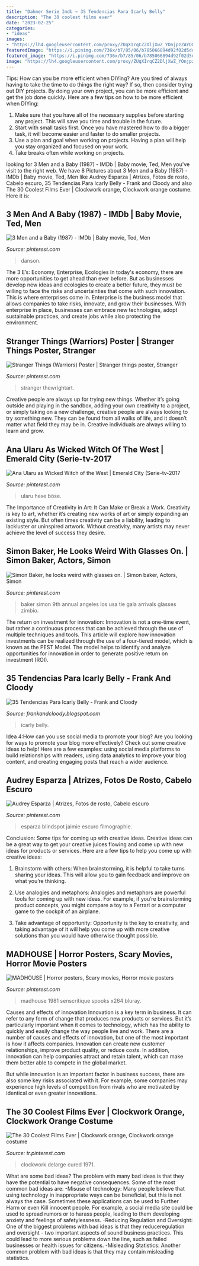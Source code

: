 ```yaml
---
title: "Dahmer Serie Imdb ~ 35 Tendencias Para Icarly Belly"
description: "The 30 coolest films ever"
date: "2023-02-25"
categories:
- "ideas"
images:
- "https://lh4.googleusercontent.com/proxy/ZUqXIrqCZ2DljXwZ_YOnjpzZAYDGNVfV4f3xynNAnWB08bgN23dmHeIRUKZPGDAvNUTGoKDFNtmSNCgGoTXMO8J9zv0T2ePA=w1200-h630-pd"
featuredImage: "https://i.pinimg.com/736x/b7/85/06/b785066894d92f02d5dc4ca4d88e90ab.jpg"
featured_image: "https://i.pinimg.com/736x/b7/85/06/b785066894d92f02d5dc4ca4d88e90ab.jpg"
image: "https://lh4.googleusercontent.com/proxy/ZUqXIrqCZ2DljXwZ_YOnjpzZAYDGNVfV4f3xynNAnWB08bgN23dmHeIRUKZPGDAvNUTGoKDFNtmSNCgGoTXMO8J9zv0T2ePA=w1200-h630-pd"
---
```



Tips: How can you be more efficient when DIYing?
Are you tired of always having to take the time to do things the right way? If so, then consider trying out DIY projects. By doing your own project, you can be more efficient and get the job done quickly. Here are a few tips on how to be more efficient when DIYing: 
1. Make sure that you have all of the necessary supplies before starting any project. This will save you time and trouble in the future.
2. Start with small tasks first. Once you have mastered how to do a bigger task, it will become easier and faster to do smaller projects. 
3. Use a plan and goal when working on projects. Having a plan will help you stay organized and focused on your work. 
4. Take breaks often while working on projects.

	

		
looking for 3 Men and a Baby (1987) - IMDb | Baby movie, Ted, Men you've visit to the right web. We have 8 Pictures about 3 Men and a Baby (1987) - IMDb | Baby movie, Ted, Men like Audrey Esparza | Atrizes, Fotos de rosto, Cabelo escuro, 35 Tendencias Para Icarly Belly - Frank and Cloody and also The 30 Coolest Films Ever | Clockwork orange, Clockwork orange costume. Here it is:
		
    
## 3 Men And A Baby (1987) - IMDb | Baby Movie, Ted, Men

<img loading=lazy src="https://i.pinimg.com/736x/79/17/2b/79172b29e649b6f2b16d8753d5e0f601.jpg" onerror="this.onerror=null;this.src='https://tse3.mm.bing.net/th?id=OIP.Jn1GhtWCNa8X3OLeu1c2vAHaKR&amp;pid=15.1';" alt="3 Men and a Baby (1987) - IMDb | Baby movie, Ted, Men">

_Source: pinterest.com_

>danson. 

	

The 3 E’s: Economy, Enterprise, Ecologies
In today's economy, there are more opportunities to get ahead than ever before. But as businesses develop new ideas and ecologies to create a better future, they must be willing to face the risks and uncertainties that come with such innovation. This is where enterprises come in. Enterprise is the business model that allows companies to take risks, innovate, and grow their businesses. With enterprise in place, businesses can embrace new technologies, adopt sustainable practices, and create jobs while also protecting the environment.

    
## Stranger Things (Warriors) Poster | Stranger Things Poster, Stranger

<img loading=lazy src="https://i.pinimg.com/736x/ed/7f/95/ed7f95f9a4cabb15bae9997772830cc4.jpg" onerror="this.onerror=null;this.src='https://tse3.mm.bing.net/th?id=OIP.V1pLydz0g5qigWQAW53lhwHaJ3&amp;pid=15.1';" alt="Stranger Things (Warriors) Poster | Stranger things poster, Stranger">

_Source: pinterest.com_

>stranger thewrightart. 

	

Creative people are always up for trying new things. Whether it’s going outside and playing in the sandbox, adding your own creativity to a project, or simply taking on a new challenge, creative people are always looking to try something new. They can be found from all walks of life, and it doesn’t matter what field they may be in. Creative individuals are always willing to learn and grow.

    
## Ana Ularu As Wicked Witch Of The West | Emerald City (Serie-tv-2017

<img loading=lazy src="https://s-media-cache-ak0.pinimg.com/736x/ec/5a/df/ec5adf1990c01f4ba1ea84633445c736.jpg" onerror="this.onerror=null;this.src='https://tse1.mm.bing.net/th?id=OIP.5Zwu0wZmECsL5iKmyHa0LwHaFr&amp;pid=15.1';" alt="Ana Ularu as Wicked Witch of the West | Emerald City (Serie-tv-2017">

_Source: pinterest.com_

>ularu hexe böse. 

	

The Importance of Creativity in Art: It Can Make or Break a Work.
Creativity is key to art, whether it’s creating new works of art or simply expanding an existing style. But often times creativity can be a liability, leading to lackluster or uninspired artwork. Without creativity, many artists may never achieve the level of success they desire.

    
## Simon Baker, He Looks Weird With Glasses On. | Simon Baker, Actors, Simon

<img loading=lazy src="https://i.pinimg.com/736x/f6/08/e8/f608e890a1cd8d435446d3aa20e4a775--beautiful-person-beautiful-men.jpg" onerror="this.onerror=null;this.src='https://tse1.mm.bing.net/th?id=OIP.o383R2zDrZnKaWsTEn-FhAHaLI&amp;pid=15.1';" alt="Simon Baker, he looks weird with glasses on. | Simon baker, Actors, Simon">

_Source: pinterest.com_

>baker simon 9th annual angeles los usa tie gala arrivals glasses zimbio. 

	

The return on investment for innovation:
Innovation is not a one-time event, but rather a continuous process that can be achieved through the use of multiple techniques and tools. This article will explore how innovation investments can be realized through the use of a four-tiered model, which is known as the PEST Model. The model helps to identify and analyze opportunities for innovation in order to generate positive return on investment (ROI).

    
## 35 Tendencias Para Icarly Belly - Frank And Cloody

<img loading=lazy src="https://lh4.googleusercontent.com/proxy/ZUqXIrqCZ2DljXwZ_YOnjpzZAYDGNVfV4f3xynNAnWB08bgN23dmHeIRUKZPGDAvNUTGoKDFNtmSNCgGoTXMO8J9zv0T2ePA=w1200-h630-pd" onerror="this.onerror=null;this.src='https://tse3.mm.bing.net/th?id=OIP.NjGxTeiU5qadVLHrfTYKpwHaD4&amp;pid=15.1';" alt="35 Tendencias Para Icarly Belly - Frank and Cloody">

_Source: frankandcloody.blogspot.com_

>icarly belly. 

	

Idea 4:How can you use social media to promote your blog?
Are you looking for ways to promote your blog more effectively? Check out some creative ideas to help! Here are a few examples: using social media platforms to build relationships with readers, using data analytics to improve your blog content, and creating engaging posts that reach a wider audience.

    
## Audrey Esparza | Atrizes, Fotos De Rosto, Cabelo Escuro

<img loading=lazy src="https://i.pinimg.com/736x/f7/d2/97/f7d2978c9afa3eeaf19c7b479752c0d5--beautiful-women-audrey-esparza.jpg" onerror="this.onerror=null;this.src='https://tse3.mm.bing.net/th?id=OIP.NnBpEf0qOopXSYkJNsBH9wHaLH&amp;pid=15.1';" alt="Audrey Esparza | Atrizes, Fotos de rosto, Cabelo escuro">

_Source: pinterest.com_

>esparza blindspot jaimie escuro filmographie. 

	

Conclusion: Some tips for coming up with creative ideas.
Creative ideas can be a great way to get your creative juices flowing and come up with new ideas for products or services. Here are a few tips to help you come up with creative ideas:
1. Brainstorm with others: When brainstorming, it is helpful to take turns sharing your ideas. This will allow you to gain feedback and improve on what you’re thinking.

2. Use analogies and metaphors: Analogies and metaphors are powerful tools for coming up with new ideas. For example, if you’re brainstorming product concepts, you might compare a toy to a Ferrari or a computer game to the cockpit of an airplane.

3. Take advantage of opportunity: Opportunity is the key to creativity, and taking advantage of it will help you come up with more creative solutions than you would have otherwise thought possible.

    
## MADHOUSE | Horror Posters, Scary Movies, Horror Movie Posters

<img loading=lazy src="https://i.pinimg.com/736x/b1/77/fc/b177fcd98da147e92591c78ba025ce2b.jpg" onerror="this.onerror=null;this.src='https://tse1.mm.bing.net/th?id=OIP.VqDmIuH345quczGIoHq3TQHaLc&amp;pid=15.1';" alt="MADHOUSE | Horror posters, Scary movies, Horror movie posters">

_Source: pinterest.com_

>madhouse 1981 senscritique spooks x264 bluray. 

	

Causes and effects of innovation
Innovation is a key term in business. It can refer to any form of change that produces new products or services. But it’s particularly important when it comes to technology, which has the ability to quickly and easily change the way people live and work.
There are a number of causes and effects of innovation, but one of the most important is how it affects companies. Innovation can create new customer relationships, improve product quality, or reduce costs. In addition, innovation can help companies attract and retain talent, which can make them better able to compete in the global market.

But while innovation is an important factor in business success, there are also some key risks associated with it. For example, some companies may experience high levels of competition from rivals who are motivated by identical or even greater innovations.

    
## The 30 Coolest Films Ever | Clockwork Orange, Clockwork Orange Costume

<img loading=lazy src="https://i.pinimg.com/736x/b7/85/06/b785066894d92f02d5dc4ca4d88e90ab.jpg" onerror="this.onerror=null;this.src='https://tse3.mm.bing.net/th?id=OIP.5mDypFeHy4mlJMMZYuzLBAHaLH&amp;pid=15.1';" alt="The 30 Coolest Films Ever | Clockwork orange, Clockwork orange costume">

_Source: tr.pinterest.com_

>clockwork delarge cured 1971. 

	

What are some bad ideas?
The problem with many bad ideas is that they have the potential to have negative consequences. Some of the most common bad ideas are: 
-Misuse of technology: Many people believe that using technology in inappropriate ways can be beneficial, but this is not always the case. Sometimes these applications can be used to Further Harm or even Kill innocent people. For example, a social media site could be used to spread rumors or to harass people, leading to them developing anxiety and feelings of safetylessness. 
-Reducing Regulation and Oversight: One of the biggest problems with bad ideas is that they reduceregulation and oversight - two important aspects of sound business practices. This could lead to more serious problems down the line, such as failed businesses or health issues for citizens. 
-Misleading Statistics: Another common problem with bad ideas is that they may contain misleading statistics.

